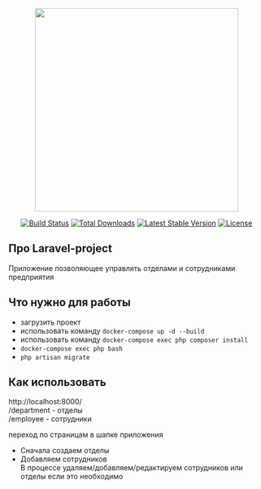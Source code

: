 <p align="center"><a href="https://laravel.com" target="_blank"><img src="https://raw.githubusercontent.com/laravel/art/master/logo-lockup/5%20SVG/2%20CMYK/1%20Full%20Color/laravel-logolockup-cmyk-red.svg" width="400"></a></p>

<p align="center">
<a href="https://travis-ci.org/laravel/framework"><img src="https://travis-ci.org/laravel/framework.svg" alt="Build Status"></a>
<a href="https://packagist.org/packages/laravel/framework"><img src="https://img.shields.io/packagist/dt/laravel/framework" alt="Total Downloads"></a>
<a href="https://packagist.org/packages/laravel/framework"><img src="https://img.shields.io/packagist/v/laravel/framework" alt="Latest Stable Version"></a>
<a href="https://packagist.org/packages/laravel/framework"><img src="https://img.shields.io/packagist/l/laravel/framework" alt="License"></a>
</p>

## Про Laravel-project

Приложение позволяющее управлять отделами и сотрудниками предприятия

## Что нужно для работы
- загрузить проект
- использовать команду `docker-compose up -d --build`
- использовать команду `docker-compose exec php composer install`
- `docker-compose exec php bash` 
- `php artisan migrate`

## Как использовать

http://localhost:8000/  
/department - отделы  
/employee - сотрудники  

переход по страницам в шапке приложения  
- Сначала создаем отделы
- Добавляем сотрудников  
В процессе удаляем/добавляем/редактируем сотрудников или отделы если это необходимо
